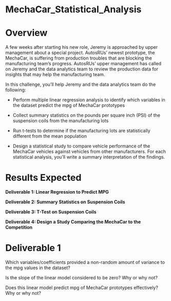 # MechaCar_Statistical_Analysis



# Overview

A few weeks after starting his new role, Jeremy is approached by upper management about a special project. AutosRUs’ newest prototype, the MechaCar, is suffering from production troubles that are blocking the manufacturing team’s progress. AutosRUs’ upper management has called on Jeremy and the data analytics team to review the production data for insights that may help the manufacturing team.

In this challenge, you’ll help Jeremy and the data analytics team do the following:

  * Perform multiple linear regression analysis to identify which variables in the dataset predict the mpg of MechaCar prototypes

  * Collect summary statistics on the pounds per square inch (PSI) of the suspension coils from the manufacturing lots

  * Run t-tests to determine if the manufacturing lots are statistically different from the mean population

  * Design a statistical study to compare vehicle performance of the MechaCar vehicles against vehicles from other manufacturers. For each statistical analysis,         you’ll write a summary interpretation of the findings.



# Results Expected

**Deliverable 1: Linear Regression to Predict MPG**

**Deliverable 2: Summary Statistics on Suspension Coils**

**Deliverable 3: T-Test on Suspension Coils**

**Deliverable 4: Design a Study Comparing the MechaCar to the Competition**


# Deliverable 1

Which variables/coefficients provided a non-random amount of variance to the mpg values in the dataset?


Is the slope of the linear model considered to be zero? Why or why not?


Does this linear model predict mpg of MechaCar prototypes effectively? Why or why not?
